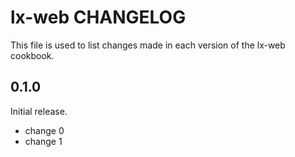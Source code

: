 # lx-web CHANGELOG

This file is used to list changes made in each version of the lx-web cookbook.

## 0.1.0

Initial release.

- change 0
- change 1
